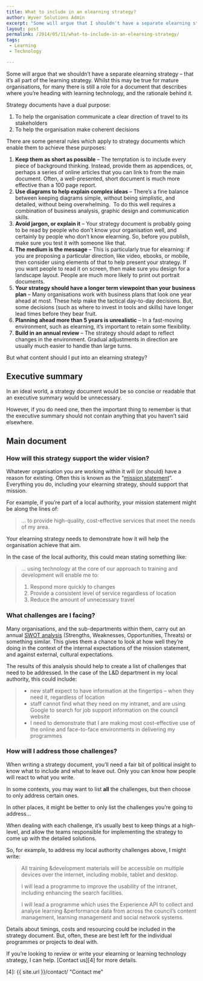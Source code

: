 ```yaml
---
title: What to include in an elearning strategy?
author: Wyver Solutions Admin
excerpt: "Some will argue that I shouldn't have a separate elearning strategy - that it's all part of the learning strategy. Whilst this may be true for mature organisations, for many there is still a role for a document that describes where you're heading with learning technology, and the rationale behind it."
layout: post
permalink: /2014/05/11/what-to-include-in-an-elearning-strategy/
tags:
 - Learning
 - Technology

---
```

Some will argue that we shouldn&#8217;t have a separate elearning strategy &#8211; that it&#8217;s all part of the learning strategy. Whilst this may be true for mature organisations, for many there is still a role for a document that describes where you&#8217;re heading with learning technology, and the rationale behind it.

Strategy documents have a dual purpose:

  1. To help the organisation communicate a clear direction of travel to its stakeholders
  2. To help the organisation make coherent decisions

There are some general rules which apply to strategy documents which enable them to achieve these purposes:

  1. **Keep them as short as possible** &#8211; The temptation is to include every piece of background thinking. Instead, provide them as appendices, or, perhaps a series of online articles that you can link to from the main document. Often, a well-presented, short document is much more effective than a 100 page report.
  2. **Use diagrams to help explain complex ideas** &#8211; There&#8217;s a fine balance between keeping diagrams simple, without being simplistic, and detailed, without being overwhelming.  To do this well requires a combination of business analysis, graphic design and communication skills.
  3. **Avoid jargon, or explain it** &#8211; Your strategy document is probably going to be read by people who don&#8217;t know your organisation well, and certainly by people who don&#8217;t know elearning. So, before you publish, make sure you test it with someone like that.
  4. **The medium is the message** &#8211; This is particularly true for elearning: if you are proposing a particular direction, like video, ebooks, or mobile, then consider using elements of that to help present your strategy. If you want people to read it on screen, then make sure you design for a landscape layout. People are much more likely to print out portrait documents.
  5. **Your strategy should have a longer term viewpoint than your business plan** &#8211; Many organisations work with business plans that look one year ahead at most. These help make the tactical day-to-day decisions. But, some decisions (such as where to invest in tools and skills) have longer lead times before they bear fruit.
  6. **Planning ahead more than 5 years is unrealistic** &#8211; In a fast-moving environment, such as elearning, it&#8217;s important to retain some flexibility.
  7. **Build in an annual review** &#8211; The strategy should adapt to reflect changes in the environment. Gradual adjustments in direction are usually much easier to handle than large turns.

But what content should I put into an elearning strategy?

## Executive summary

In an ideal world, a strategy document would be so concise or readable that an executive summary would be unnecessary.

However, if you do need one, then the important thing to remember is that the executive summary should not contain anything that you haven&#8217;t said elsewhere.

## Main document

### How will this strategy support the wider vision?

Whatever organisation you are working within it will (or should) have a reason for existing. Often this is known as the &#8220;[mission statement][2]&#8220;. Everything you do, including your elearning strategy, should support that mission.

For example, if you&#8217;re part of a local authority, your mission statement might be along the lines of:

> &#8230; to provide high-quality, cost-effective services that meet the needs of my area.

Your elearning strategy needs to demonstrate how it will help the organisation achieve that aim.

In the case of the local authority, this could mean stating something like:

> &#8230; using technology at the core of our approach to training and development will enable me to:
>
>   1. Respond more quickly to changes
>   2. Provide a consistent level of service regardless of location
>   3. Reduce the amount of unnecessary travel

### What challenges are I facing?

Many organisations, and the sub-departments within them, carry out an annual [SWOT analysis][3] (Strengths, Weaknesses, Opportunities, Threats) or something similar. This gives them a chance to look at how well they&#8217;re doing in the context of the internal expectations of the mission statement, and against external, cultural expectations.

The results of this analysis should help to create a list of challenges that need to be addressed. In the case of the L&amp;D department in my local authority, this could include:

>   * new staff expect to have information at the fingertips &#8211; when they need it, regardless of location
>   * staff cannot find what they need on my intranet, and are using Google to search for job support information on the council website
>   * I need to demonstrate that I are making most cost-effective use of the online and face-to-face environments in delivering my programmes

### How will I address those challenges?

When writing a strategy document, you&#8217;ll need a fair bit of political insight to know what to include and what to leave out. Only you can know how people will react to what you write.

In some contexts, you may want to list **all** the challenges, but then choose to only address certain ones.

In other places, it might be better to only list the challenges you&#8217;re going to address&#8230;

When dealing with each challenge, it&#8217;s usually best to keep things at a high-level, and allow the teams responsible for implementing the strategy to come up with the detailed solutions.

So, for example, to address my local authority challenges above, I might write:

> All training &amp;development materials will be accessible on multiple devices over the internet, including mobile, tablet and desktop.
>
> I will lead a programme to improve the usability of the intranet, including enhancing the search facilities.
>
> I will lead a programme which uses the Experience API to collect and analyse learning &amp;performance data from across the council&#8217;s content management, learning management and social network systems.

Details about timings, costs and resourcing could be included in the strategy document. But, often, these are best left for the individual programmes or projects to deal with.

If you&#8217;re looking to review or write your elearning or learning technology strategy, I can help. [Contact us][4] for more details.

 [2]: http://en.wikipedia.org/wiki/Mission_statement
 [3]: http://en.wikipedia.org/wiki/SWOT_analysis
 [4]: {{ site.url }}/contact/ "Contact me"
